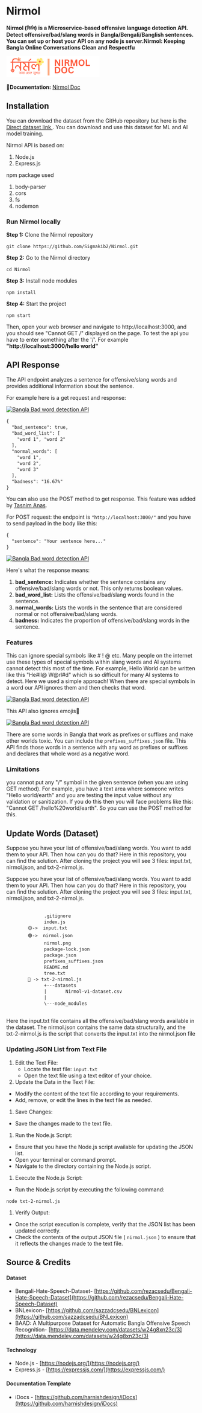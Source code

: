 # Nirmol

**Nirmol (নির্মল) is a Microservice-based offensive language detection API. Detect offensive/bad/slang words in Bangla/Bengali/Banglish sentences. You can set up or host your API on any node js server.Nirmol: Keeping Bangla Online Conversations Clean and Respectfu**

![](nirmol.png)

**📑Documentation:** [Nirmol Doc](https://nirmol.pages.dev/https:/)

## Installation

You can download the dataset from the GitHub repository but here is the [Direct dataset link ](https://github.com/Sigmakib2/Nirmol/tree/main/datasets). You can download and use this dataset for ML and AI model training.

Nirmol API is based on:

1. Node.js
2. Express.js

npm package used

1. body-parser
2. cors
3. fs
4. nodemon

### Run Nirmol locally

**Step 1:** Clone the Nirmol repository

```
git clone https://github.com/Sigmakib2/Nirmol.git
```

**Step 2:** Go to the Nirmol directory

```
cd Nirmol
```

**Step 3:** Install node modules

```
npm install
```

**Step 4:** Start the project

```
npm start
```

Then, open your web browser and navigate to http://localhost:3000, and you should see "Cannot GET /" displayed on the page. To test the api you have to enter something after the '/'. For example **"http://localhost:3000/hello world"**

## API Response

The API endpoint analyzes a sentence for offensive/slang words and provides additional information about the sentence.

For example here is a get request and response:

[![Bangla Bad word detection API](https://nirmol.pages.dev/assets/get-req.png)](https://nirmol.pages.dev/assets/get-req.png)

```
{
  "bad_sentence": true,
  "bad_word_list": [
    "word 1", "word 2"
  ],
  "normal_words": [
    "word 1",
    "word 2",
    "word 3"
  ],
  "badness": "16.67%"
}
```

You can also use the POST method to get response. This feature was added by [Tasnim Anas](https://github.com/TasnimAnas).

For POST request: the endpoint is `"http://localhost:3000/"` and you have to send payload in the body like this:

```
{
  "sentence": "Your sentence here..."
}
```

[![Bangla Bad word detection API](https://nirmol.pages.dev/assets/post-req.png)](https://nirmol.pages.dev/assets/post-req.png)

Here's what the response means:

1. **bad_sentence:** Indicates whether the sentence contains any offensive/bad/slang words or not. This only returns boolean values.
2. **bad_word_list:** Lists the offensive/bad/slang words found in the sentence.
3. **normal_words:** Lists the words in the sentence that are considered normal or not offensive/bad/slang words.
4. **badness:** Indicates the proportion of offensive/bad/slang words in the sentence.

### Features

This can ignore special symbols like # ! @ etc. Many people on the internet use these types of special symbols within slang words and AI systems cannot detect this most of the time. For example, Hello World can be written like this "He#ll@ W@rl#d" which is so difficult for many AI systems to detect. Here we used a simple approach! When there are special symbols in a word our API ignores them and then checks that word.

[![Bangla Bad word detection API](https://nirmol.pages.dev/assets/special-ignore.png)](https://nirmol.pages.dev/assets/special-ignore.png)

This API also ignores emojis🥳

[![Bangla Bad word detection API](https://nirmol.pages.dev/assets/emoji.png)](https://nirmol.pages.dev/assets/emoji.png)

There are some words in Bangla that work as prefixes or suffixes and make other worlds toxic. You can include the `prefixes_suffixes.json` file. This API finds those words in a sentence with any word as prefixes or suffixes and declares that whole word as a negative word.

### Limitations

you cannot put any "/" symbol in the given sentence (when you are using GET method). For example, you have a text area where someone writes "Hello world/earth" and you are testing the input value without any validation or sanitization. If you do this then you will face problems like this: "Cannot GET /hello%20world/earth". So you can use the POST method for this.

## Update Words (Dataset)

Suppose you have your list of offensive/bad/slang words. You want to add them to your API. Then how can you do that? Here in this repository, you can find the solution. After cloning the project you will see 3 files: input.txt, nirmol.json, and txt-2-nirmol.js.

Suppose you have your list of offensive/bad/slang words. You want to add them to your API. Then how can you do that? Here in this repository, you can find the solution. After cloning the project you will see 3 files: input.txt, nirmol.json, and txt-2-nirmol.js.

```

              .gitignore
              index.js
        🟡->  input.txt
        🟢->  nirmol.json
              nirmol.png
              package-lock.json
              package.json
              prefixes_suffixes.json
              README.md
              tree.txt
        🔴 -> txt-2-nirmol.js
              +---datasets
              |       Nirmol-v1-dataset.csv
              |   
              \---node_modules
    
```

Here the input.txt file contains all the offensive/bad/slang words available in the dataset. The nirmol.json contains the same data structurally, and the txt-2-nirmol.js is the script that converts the input.txt into the nirmol.json file

### Updating JSON List from Text File

1. Edit the Text File:
   * Locate the text file: `input.txt`
   * Open the text file using a text editor of your choice.
2. Update the Data in the Text File:

* Modify the content of the text file according to your requirements.
* Add, remove, or edit the lines in the text file as needed.

1. Save Changes:

* Save the changes made to the text file.

1. Run the Node.js Script:

* Ensure that you have the Node.js script available for updating the JSON list.
* Open your terminal or command prompt.
* Navigate to the directory containing the Node.js script.

1. Execute the Node.js Script:

* Run the Node.js script by executing the following command:

```
node txt-2-nirmol.js
```

1. Verify Output:

* Once the script execution is complete, verify that the JSON list has been updated correctly.
* Check the contents of the output JSON file ( `nirmol.json` ) to ensure that it reflects the changes made to the text file.

## Source & Credits

#### Dataset

* Bengali-Hate-Speech-Dataset- [https://github.com/rezacsedu/Bengali-Hate-Speech-Dataset](https://github.com/rezacsedu/Bengali-Hate-Speech-Dataset)
* BNLexicon- [https://github.com/sazzadcsedu/BNLexicon](https://github.com/sazzadcsedu/BNLexicon)
* BAAD: A Multipurpose Dataset for Automatic Bangla Offensive Speech Recognition- [https://data.mendeley.com/datasets/w24g8xn23c/3](https://data.mendeley.com/datasets/w24g8xn23c/3)

#### Technology

* Node.js - [https://nodejs.org/](https://nodejs.org/)
* Express.js - [https://expressjs.com/](https://expressjs.com/)

#### Documentation Template

* iDocs - [https://github.com/harnishdesign/iDocs](https://github.com/harnishdesign/iDocs)
